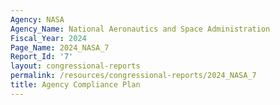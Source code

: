 ```yaml
---
Agency: NASA
Agency_Name: National Aeronautics and Space Administration
Fiscal_Year: 2024
Page_Name: 2024_NASA_7
Report_Id: '7'
layout: congressional-reports
permalink: /resources/congressional-reports/2024_NASA_7
title: Agency Compliance Plan
---
```

